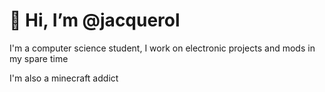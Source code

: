 # 👋 Hi, I’m @jacquerol
I'm a computer science student, I work on electronic projects and mods in my spare time

I'm also a minecraft addict
<!---
jacquerol/jacquerol is a ✨ special ✨ repository because its `README.md` (this file) appears on your GitHub profile.
You can click the Preview link to take a look at your changes.
--->
